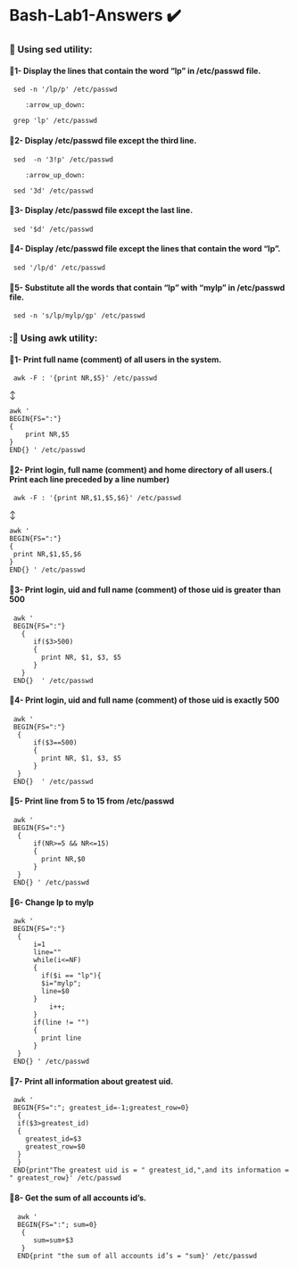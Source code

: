 

# Bash-Lab1-Answers :heavy_check_mark:
### :large_orange_diamond: Using sed utility:

#### :small_blue_diamond:1- Display the lines that contain the word “lp” in /etc/passwd file.

	 sed -n '/lp/p' /etc/passwd 
   
        :arrow_up_down:
   
	 grep 'lp' /etc/passwd

#### :small_blue_diamond:2- Display /etc/passwd file except the third line.

	 sed  -n '3!p' /etc/passwd 
   
        :arrow_up_down:
   
	 sed '3d' /etc/passwd

#### :small_blue_diamond:3- Display /etc/passwd file except the last line.

	 sed '$d' /etc/passwd

#### :small_blue_diamond:4- Display /etc/passwd file except the lines that contain the word “lp”.

	 sed '/lp/d' /etc/passwd

#### :small_blue_diamond:5- Substitute all the words that contain “lp” with “mylp” in /etc/passwd file.

	 sed -n 's/lp/mylp/gp' /etc/passwd


### ::large_orange_diamond: Using awk utility: 

#### :small_blue_diamond:1- Print full name (comment) of all users in the system.

	 awk -F : '{print NR,$5}' /etc/passwd
	
  :arrow_up_down:
  
	awk '
	BEGIN{FS=":"} 
	{
		print NR,$5
	}
	END{} ' /etc/passwd


#### :small_blue_diamond:2- Print login, full name (comment) and home directory of all users.( Print each line preceded by a line number)

	 awk -F : '{print NR,$1,$5,$6}' /etc/passwd
	
  :arrow_up_down:
  
	awk '
	BEGIN{FS=":"}
	{
   	 print NR,$1,$5,$6
	} 
	END{} ' /etc/passwd
	
#### :small_blue_diamond:3- Print login, uid and full name (comment) of those uid is greater than 500

     awk '
     BEGIN{FS=":"}
       {
          if($3>500)
          {
            print NR, $1, $3, $5
          }
       } 
     END{}  ' /etc/passwd 

#### :small_blue_diamond:4- Print login, uid and full name (comment) of those uid is exactly 500

     awk '
     BEGIN{FS=":"}
      {
          if($3==500)
          {
            print NR, $1, $3, $5
          }
      } 
     END{}  ' /etc/passwd 

#### :small_blue_diamond:5- Print line from 5 to 15 from /etc/passwd

     awk '
     BEGIN{FS=":"}
      {
          if(NR>=5 && NR<=15)
          {
            print NR,$0
          }
      }
     END{} ' /etc/passwd

#### :small_blue_diamond:6- Change lp to mylp

     awk '
     BEGIN{FS=":"}
      {
          i=1
          line=""
          while(i<=NF)
          { 
            if($i == "lp"){ 
            $i="mylp";
            line=$0
          }
              i++; 
          }
          if(line != "")
          {
            print line
          }
      } 
     END{} ' /etc/passwd 

#### :small_blue_diamond:7- Print all information about greatest uid.

	 awk '
	 BEGIN{FS=":"; greatest_id=-1;greatest_row=0}
	  {
      if($3>greatest_id)
      {
        greatest_id=$3	
        greatest_row=$0
      }
	  } 
	 END{print"The greatest uid is = " greatest_id,",and its information = " greatest_row}' /etc/passwd
	

#### :small_blue_diamond:8- Get the sum of all accounts id’s.

	  awk '
	  BEGIN{FS=":"; sum=0}
	   {
		  sum=sum+$3
	   } 
	  END{print "the sum of all accounts id’s = "sum}' /etc/passwd
